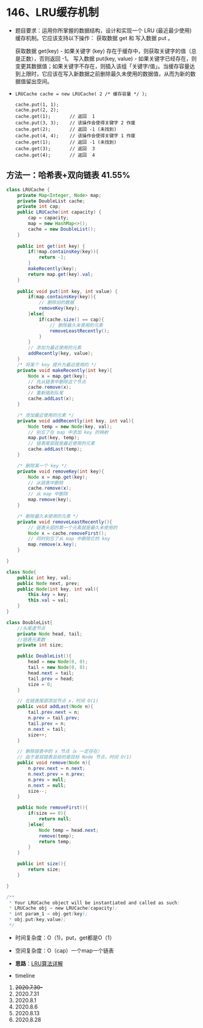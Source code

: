 # 146、LRU缓存机制

- 题目要求：运用你所掌握的数据结构，设计和实现一个  LRU (最近最少使用) 缓存机制。它应该支持以下操作： 获取数据 get 和 写入数据 put 。

  获取数据 get(key) - 如果关键字 (key) 存在于缓存中，则获取关键字的值（总是正数），否则返回 -1。
  写入数据 put(key, value) - 如果关键字已经存在，则变更其数据值；如果关键字不存在，则插入该组「关键字/值」。当缓存容量达到上限时，它应该在写入新数据之前删除最久未使用的数据值，从而为新的数据值留出空间。

- ```
  LRUCache cache = new LRUCache( 2 /* 缓存容量 */ );
  
  cache.put(1, 1);
  cache.put(2, 2);
  cache.get(1);       // 返回  1
  cache.put(3, 3);    // 该操作会使得关键字 2 作废
  cache.get(2);       // 返回 -1 (未找到)
  cache.put(4, 4);    // 该操作会使得关键字 1 作废
  cache.get(1);       // 返回 -1 (未找到)
  cache.get(3);       // 返回  3
  cache.get(4);       // 返回  4
  ```



## 方法一：哈希表+双向链表 41.55%

```java
class LRUCache {
    private Map<Integer, Node> map;
    private DoubleList cache;
    private int cap;
    public LRUCache(int capacity) {
        cap = capacity;
        map = new HashMap<>();
        cache = new DoubleList();
    }
    
    public int get(int key) {
        if(!map.containsKey(key)){
            return -1;
        }
        makeRecently(key);
        return map.get(key).val;
    }
    
    public void put(int key, int value) {
        if(map.containsKey(key)){
            // 删除旧的数据
            removeKey(key);
        }else{
            if(cache.size() == cap){
                // 删除最久未使用的元素
                removeLeastRecently();
            }
        }
        // 添加为最近使用的元素
        addRecently(key, value);
    }
    /* 将某个 key 提升为最近使用的 */
    private void makeRecently(int key){
        Node x = map.get(key);
        // 先从链表中删除这个节点
        cache.remove(x);
        // 重新插到队尾
        cache.addLast(x);
    }

    /* 添加最近使用的元素 */
    private void addRecently(int key, int val){
        Node temp = new Node(key, val);
        // 别忘了在 map 中添加 key 的映射
        map.put(key, temp);
        // 链表尾部就是最近使用的元素
        cache.addLast(temp);
    }

    /* 删除某一个 key */
    private void removeKey(int key){
        Node x = map.get(key);
        // 从链表中删除
        cache.remove(x);
        // 从 map 中删除
        map.remove(key);
    }

    /* 删除最久未使用的元素 */
    private void removeLeastRecently(){
        // 链表头部的第一个元素就是最久未使用的
        Node x = cache.removeFirst();
        // 同时别忘了从 map 中删除它的 key
        map.remove(x.key);
    }

}

class Node{
    public int key, val;
    public Node next, prev;
    public Node(int key, int val){
        this.key = key;
        this.val = val;
    }
}

class DoubleList{
    //头尾虚节点
    private Node head, tail;
    //链表元素数
    private int size;

    public DoubleList(){
        head = new Node(0, 0);
        tail = new Node(0, 0);
        head.next = tail;
        tail.prev = head;
        size = 0;
    }

    // 在链表尾部添加节点 x，时间 O(1)
    public void addLast(Node n){
        tail.prev.next = n;
        n.prev = tail.prev;
        tail.prev = n;
        n.next = tail;
        size++;
    }

    // 删除链表中的 x 节点（x 一定存在）
    // 由于是双链表且给的是目标 Node 节点，时间 O(1)
    public void remove(Node n){
        n.prev.next = n.next;
        n.next.prev = n.prev;
        n.prev = null;
        n.next = null;
        size--;
    }

    public Node removeFirst(){
        if(size == 0){
            return null;
        }else{
            Node temp = head.next;
            remove(temp);
            return temp;
        }
    }

    public int size(){
        return size;
    }

}

/**
 * Your LRUCache object will be instantiated and called as such:
 * LRUCache obj = new LRUCache(capacity);
 * int param_1 = obj.get(key);
 * obj.put(key,value);
 */
```

- 时间复杂度：O（1)，put，get都是O（1）
- 空间复杂度：O（cap）一个map一个链表
- **思路**：[LRU算法详解](https://labuladong.gitbook.io/algo/shu-ju-jie-gou-xi-lie/lru-suan-fa)



- timeline

1. ~~2020.7.30-~~
2. 2020.7.31
3. 2020.8.1
4. 2020.8.6
5. 2020.8.13
6. 2020.8.28